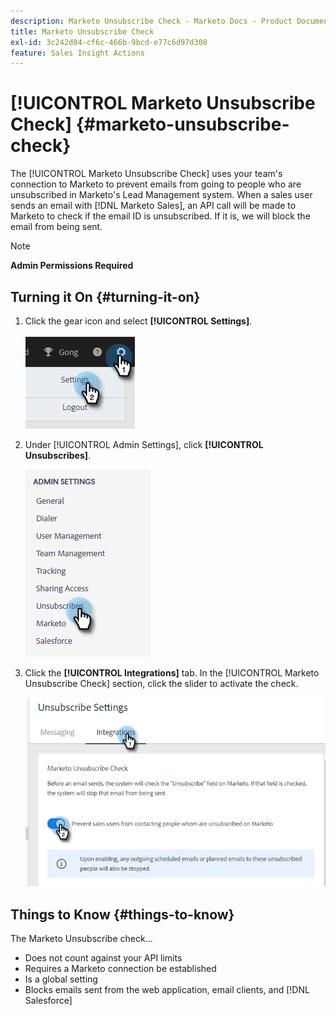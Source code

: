 ```yaml
---
description: Marketo Unsubscribe Check - Marketo Docs - Product Documentation
title: Marketo Unsubscribe Check
exl-id: 3c242d04-cf6c-466b-9bcd-e77c6d97d308
feature: Sales Insight Actions
---
```

# [!UICONTROL Marketo Unsubscribe Check] {#marketo-unsubscribe-check}

The [!UICONTROL Marketo Unsubscribe Check] uses your team's connection to Marketo to prevent emails from going to people who are unsubscribed in Marketo's Lead Management system. When a sales user sends an email with [!DNL Marketo Sales], an API call will be made to Marketo to check if the email ID is unsubscribed. If it is, we will block the email from being sent.

>[!NOTE]
>
>**Admin Permissions Required**

## Turning it On {#turning-it-on}

1. Click the gear icon and select **[!UICONTROL Settings]**.

   ![](assets/marketo-unsubscribe-check-1.png)

1. Under [!UICONTROL Admin Settings], click **[!UICONTROL Unsubscribes]**.

   ![](assets/marketo-unsubscribe-check-2.png)

1. Click the **[!UICONTROL Integrations]** tab. In the [!UICONTROL Marketo Unsubscribe Check] section, click the slider to activate the check.

   ![](assets/marketo-unsubscribe-check-3.png)

## Things to Know {#things-to-know}

The Marketo Unsubscribe check...

* Does not count against your API limits
* Requires a Marketo connection be established
* Is a global setting
* Blocks emails sent from the web application, email clients, and [!DNL Salesforce]
